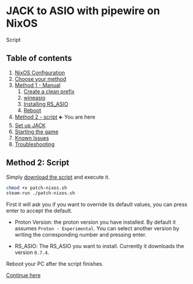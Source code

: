 # JACK to ASIO with pipewire on NixOS

Script

## Table of contents

1. [NixOS Configuration](/guides/setup/nixos/1.md#nixos-configuration)
1. [Choose your method](/guides/setup/nixos/1.md#choose-your-method)
1. [Method 1 - Manual](/guides/setup/nixos/2-manual.md)
	1. [Create a clean prefix](/guides/setup/nixos/2-manual.md#create-a-clean-prefix)
	1. [wineasio](/guides/setup/nixos/2-manual.md#wineasio)
	1. [Installing RS_ASIO](/guides/setup/nixos/2-manual.md#installing-rs_asio)
	1. [Reboot](/guides/setup/nixos/2-manual.md#reboot-your-pc)
1. [Method 2 - script](#table-of-contents) 🡰 You are here
1. [Set up JACK](/guides/setup/nixos/3.md#set-up-jack)
1. [Starting the game](/guides/setup/nixos/3.md#starting-the-game)
1. [Known Issues](/guides/setup/nixos/3.md#known-issues)
1. [Troubleshooting](/guides/setup/nixos/3.md#a-bit-of-troubleshooting)

## Method 2: Script

Simply [download the script](/scripts/patch-nixos.sh) and execute it.

```sh
chmod +x patch-nixos.sh
steam-run ./patch-nixos.sh
```
First it will ask you if you want to override its default values, you can press enter to accept the default.

- Proton Version: the proton version you have installed. By default it assumes `Proton - Experimental`. You can select another version by writing the corresponding number and pressing enter.

- RS_ASIO: The RS_ASIO you want to install. Currently it downloads the version `0.7.4`.

Reboot your PC after the script finishes.

[Continue here](/guides/setup/nixos/3.md)
